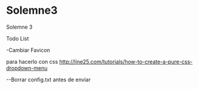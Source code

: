Solemne3
========

Solemne 3

Todo List

-Cambiar Favicon


para hacerlo con css
http://line25.com/tutorials/how-to-create-a-pure-css-dropdown-menu

--Borrar config.txt antes de enviar
